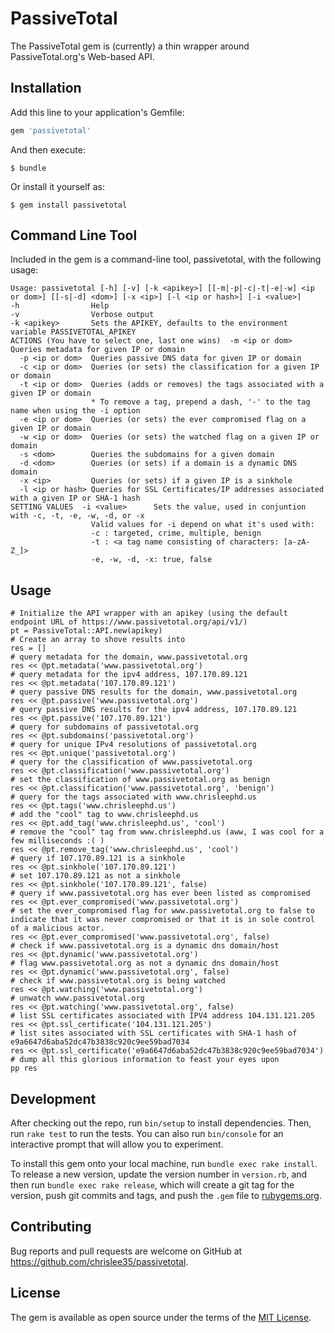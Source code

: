 # PassiveTotal

The PassiveTotal gem is (currently) a thin wrapper around PassiveTotal.org's Web-based API.

## Installation

Add this line to your application's Gemfile:

```ruby
gem 'passivetotal'
```

And then execute:

    $ bundle

Or install it yourself as:

    $ gem install passivetotal

## Command Line Tool

Included in the gem is a command-line tool, passivetotal, with the following usage:

	Usage: passivetotal [-h] [-v] [-k <apikey>] [[-m|-p|-c|-t|-e|-w] <ip or dom>] [[-s|-d] <dom>] [-x <ip>] [-l <ip or hash>] [-i <value>]
	-h                Help
	-v                Verbose output
	-k <apikey>       Sets the APIKEY, defaults to the environment variable PASSIVETOTAL_APIKEY
	ACTIONS (You have to select one, last one wins)  -m <ip or dom>  Queries metadata for given IP or domain
	  -p <ip or dom>  Queries passive DNS data for given IP or domain
	  -c <ip or dom>  Queries (or sets) the classification for a given IP or domain
	  -t <ip or dom>  Queries (adds or removes) the tags associated with a given IP or domain
	                  * To remove a tag, prepend a dash, '-' to the tag name when using the -i option
	  -e <ip or dom>  Queries (or sets) the ever compromised flag on a given IP or domain
	  -w <ip or dom>  Queries (or sets) the watched flag on a given IP or domain
	  -s <dom>        Queries the subdomains for a given domain
	  -d <dom>        Queries (or sets) if a domain is a dynamic DNS domain
	  -x <ip>         Queries (or sets) if a given IP is a sinkhole
	  -l <ip or hash> Queries for SSL Certificates/IP addresses associated with a given IP or SHA-1 hash
	SETTING VALUES  -i <value>      Sets the value, used in conjuntion with -c, -t, -e, -w, -d, or -x
	                  Valid values for -i depend on what it's used with:
	                  -c : targeted, crime, multiple, benign
	                  -t : <a tag name consisting of characters: [a-zA-Z_]>
	                  -e, -w, -d, -x: true, false

## Usage

    # Initialize the API wrapper with an apikey (using the default endpoint URL of https://www.passivetotal.org/api/v1/)
    pt = PassiveTotal::API.new(apikey)
    # Create an array to shove results into
    res = []
    # query metadata for the domain, www.passivetotal.org
    res << @pt.metadata('www.passivetotal.org')
    # query metadata for the ipv4 address, 107.170.89.121
    res << @pt.metadata('107.170.89.121')
    # query passive DNS results for the domain, www.passivetotal.org
    res << @pt.passive('www.passivetotal.org')
    # query passive DNS results for the ipv4 address, 107.170.89.121
    res << @pt.passive('107.170.89.121')
    # query for subdomains of passivetotal.org
    res << @pt.subdomains('passivetotal.org')
    # query for unique IPv4 resolutions of passivetotal.org
    res << @pt.unique('passivetotal.org')
    # query for the classification of www.passivetotal.org
    res << @pt.classification('www.passivetotal.org')
    # set the classification of www.passivetotal.org as benign
    res << @pt.classification('www.passivetotal.org', 'benign')
    # query for the tags associated with www.chrisleephd.us
    res << @pt.tags('www.chrisleephd.us')
    # add the "cool" tag to www.chrisleephd.us
    res << @pt.add_tag('www.chrisleephd.us', 'cool')
    # remove the "cool" tag from www.chrisleephd.us (aww, I was cool for a few milliseconds :( )
    res << @pt.remove_tag('www.chrisleephd.us', 'cool')
    # query if 107.170.89.121 is a sinkhole
    res << @pt.sinkhole('107.170.89.121')
    # set 107.170.89.121 as not a sinkhole
    res << @pt.sinkhole('107.170.89.121', false)
    # query if www.passivetotal.org has ever been listed as compromised
    res << @pt.ever_compromised('www.passivetotal.org')
    # set the ever_compromised flag for www.passivetotal.org to false to indicate that it was never compromised or that it is in sole control of a malicious actor.
    res << @pt.ever_compromised('www.passivetotal.org', false)
    # check if www.passivetotal.org is a dynamic dns domain/host
    res << @pt.dynamic('www.passivetotal.org')
    # flag www.passivetotal.org as not a dynamic dns domain/host
    res << @pt.dynamic('www.passivetotal.org', false)
    # check if www.passivetotal.org is being watched
    res << @pt.watching('www.passivetotal.org')
    # unwatch www.passivetotal.org
    res << @pt.watching('www.passivetotal.org', false)
    # list SSL certificates associated with IPV4 address 104.131.121.205
    res << @pt.ssl_certificate('104.131.121.205')
    # list sites associated with SSL certificates with SHA-1 hash of e9a6647d6aba52dc47b3838c920c9ee59bad7034
    res << @pt.ssl_certificate('e9a6647d6aba52dc47b3838c920c9ee59bad7034')
    # dump all this glorious information to feast your eyes upon
    pp res

## Development

After checking out the repo, run `bin/setup` to install dependencies. Then, run `rake test` to run the tests. You can also run `bin/console` for an interactive prompt that will allow you to experiment.

To install this gem onto your local machine, run `bundle exec rake install`. To release a new version, update the version number in `version.rb`, and then run `bundle exec rake release`, which will create a git tag for the version, push git commits and tags, and push the `.gem` file to [rubygems.org](https://rubygems.org).

## Contributing

Bug reports and pull requests are welcome on GitHub at https://github.com/chrislee35/passivetotal.


## License

The gem is available as open source under the terms of the [MIT License](http://opensource.org/licenses/MIT).

